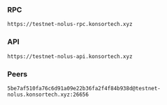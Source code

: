 ### RPC
```
https://testnet-nolus-rpc.konsortech.xyz
```

### API
```
https://testnet-nolus-api.konsortech.xyz
```

### Peers
```
5be7af510fa76c6d91a09e22b36fa2f4f84b938d@testnet-nolus.konsortech.xyz:26656
```
